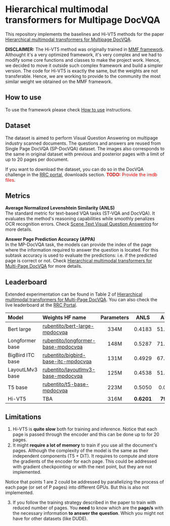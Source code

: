 # Hierarchical multimodal transformers for Multipage DocVQA

This repository implements the baselines and Hi-VT5 methods for the paper [Hierarchical multimodal transformers for Multipage DocVQA](https://arxiv.org/abs/2212.05935).

**DISCLAIMER:** The Hi-VT5 method was originally trained in [MMF framework](https://mmf.sh/). Althought it's a very optimized framework, it's very complex and we had to modify some core functions and classes to make the project work. Hence, we decided to move it outside such complex framework and build a simpler version. The code for Hi-VT5 is exactly the same, but the weights are not transferable. Hence, we are working to provide to the community the most similar weight we obtained on the MMF framework.

## How to use
To use the framework please check [How to use](framework_documentation/how_to_use.md#how-to-use) instructions.


## Dataset

The dataset is aimed to perform Visual Question Answering on multipage industry scanned documents. The questions and answers are reused from Single Page DocVQA (SP-DocVQA) dataset. The images also corresponds to the same in original dataset with previous and posterior pages with a limit of up to 20 pages per document.

If you want  to download the dataset, you can do so in the DocVQA challenge in the [RRC portal](https://rrc.cvc.uab.es/?ch=17&com=introduction), downloads section.
<span style="color:red">**TODO:** Provide the imdb files</span>.


## Metrics

**Average Normalized Levenshtein Similarity (ANLS)** <br>
The standard metric for text-based VQA tasks (ST-VQA and DocVQA). It evaluates the method's reasoning capabilities while smoothly penalizes OCR recognition errors.
Check [Scene Text Visual Question Answering](https://arxiv.org/abs/1905.13648) for more details.

**Answer Page Prediction Accuracy (APPA)** <br>
In the MP-DocVQA task, the models can provide the index of the page where the information required to answer the question is located. For this subtask accuracy is used to evaluate the predictions: i.e. if the predicted page is correct or not.
Check [Hierarchical multimodal transformers for Multi-Page DocVQA](https://arxiv.org/abs/2212.05935) for more details.


## Leaderboard

Extended experimentation can be found in Table 2 of [Hierarchical multimodal transformers for Multi-Page DocVQA](https://arxiv.org/pdf/2212.05935.pdf).
You can also check the live leaderboard at the [RRC Portal](https://rrc.cvc.uab.es/?ch=17&com=evaluation&task=4).

| Model 		    | Weights HF name								                                                                                                                             | Parameters 	|	ANLS 		| APPA		|
|:-----------------|:----------------------------------------------------------------------------------------------------------------------------------------------------|:-------------:|:-------------:|:---------:|
| Bert large	    | [rubentito/bert-large-mpdocvqa](https://huggingface.co/rubentito/bert-large-mpdocvqa)			                  | 334M 			| 0.4183 		| 51.6177 	|
| Longformer base	| [rubentito/longformer-base-mpdocvqa](https://huggingface.co/rubentito/longformer-base-mpdocvqa)	          | 148M			| 0.5287		| 71.1696 	|
| BigBird ITC base | [rubentito/bigbird-base-itc-mpdocvqa](https://huggingface.co/rubentito/bigbird-base-itc-mpdocvqa)	          | 131M			| 0.4929		| 67.5433 	|
| LayoutLMv3 base	| [rubentito/layoutlmv3-base-mpdocvqa](https://huggingface.co/rubentito/layoutlmv3-base-mpdocvqa)	          | 125M 			| 0.4538		| 51.9426 	|
| T5 base			| [rubentito/t5-base-mpdocvqa](https://huggingface.co/rubentito/t5-base-mpdocvqa)			                  | 223M 			| 0.5050		| 0.0000 	|
| Hi-VT5 			| TBA 									          | 316M 			| **0.6201**	| **79.23**	|


## Limitations
1. Hi-VT5 is **quite slow** both for training and inference. Notice that each page is passed through the encoder and this can be done up to for 20 pages.
2. It might **require a lot of memory** to train if you use all the document's pages. Although the complexity of the model is the same as their independent components (T5 + DiT). It requires to compute and store the gradients of the encoder for each page. This could be addressed with gradient checkpointing or with the next point, but they are not implemented.

Notice that points 1 are 2 could be addressed by parallelizing the process of each page (or set of P pages) into different GPUs. But this is also not implemented.

3. If you follow the training strategy described in the paper to train with reduced number of pages. You **need** to know which are the **page/s** with the necessary information **to answer the question**. Which you might not have for other datasets (like DUDE).
